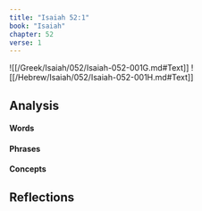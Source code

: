 ```yaml
---
title: "Isaiah 52:1"
book: "Isaiah"
chapter: 52
verse: 1
---
```

![[/Greek/Isaiah/052/Isaiah-052-001G.md#Text]]
![[/Hebrew/Isaiah/052/Isaiah-052-001H.md#Text]]

## Analysis

#### Words

#### Phrases

#### Concepts

## Reflections
